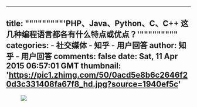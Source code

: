 
---
title: """""""""'PHP、Java、Python、C、C++ 这几种编程语言都各有什么特点或优点？'"""""""""
categories: 
    - 社交媒体
    - 知乎 - 用户回答
author: 知乎 - 用户回答
comments: false
date: Sat, 11 Apr 2015 06:57:01 GMT
thumbnail: 'https://pic1.zhimg.com/50/0acd5e8b6c2646f20d3c331408fa67f8_hd.jpg?source=1940ef5c'
---

<div>   
<figure><img src="https://pic1.zhimg.com/50/0acd5e8b6c2646f20d3c331408fa67f8_hd.jpg?source=1940ef5c" data-rawwidth="461" data-rawheight="519" class="origin_image zh-lightbox-thumb lazy" data-original="https://pic2.zhimg.com/0acd5e8b6c2646f20d3c331408fa67f8_r.jpg?source=1940ef5c" data-actualsrc="https://pic1.zhimg.com/50/0acd5e8b6c2646f20d3c331408fa67f8_hd.jpg?source=1940ef5c" referrerpolicy="no-referrer"></figure>  
</div>
            